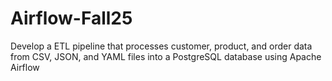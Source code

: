 # Airflow-Fall25
Develop a ETL pipeline that processes customer, product, and order data from CSV, JSON, and YAML files into a PostgreSQL database using Apache Airflow
